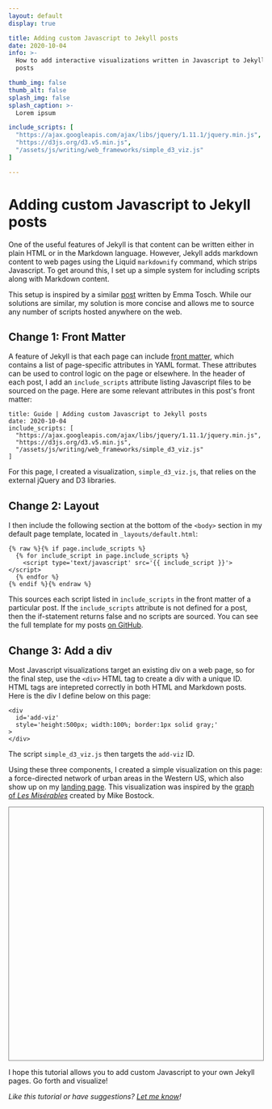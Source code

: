 ```yaml
---
layout: default
display: true

title: Adding custom Javascript to Jekyll posts
date: 2020-10-04
info: >-
  How to add interactive visualizations written in Javascript to Jekyll blog 
  posts

thumb_img: false
thumb_alt: false
splash_img: false
splash_caption: >-
  Lorem ipsum

include_scripts: [
  "https://ajax.googleapis.com/ajax/libs/jquery/1.11.1/jquery.min.js",
  "https://d3js.org/d3.v5.min.js",
  "/assets/js/writing/web_frameworks/simple_d3_viz.js"
]

---
```



# Adding custom Javascript to Jekyll posts

One of the useful features of Jekyll is that content can be written either in
plain HTML or in the Markdown language. However, Jekyll adds markdown content
to web pages using the Liquid `markdownify` command, which strips Javascript. 
To get around this, I set up a simple system for including scripts along with 
Markdown content.

This setup is inspired by a similar 
[post](http://blog.emmatosch.com/2016/03/09/using-custom-javascript-in-jekyll-blogs.html) 
written by Emma Tosch. While our solutions are similar, my solution is more 
concise and allows me to source any number of scripts hosted anywhere on the web.

## Change 1: Front Matter

A feature of Jekyll is that each page can include [front 
matter](https://jekyllrb.com/docs/front-matter/), which contains a list of 
page-specific attributes in YAML format. These attributes can be used to control 
logic on the page or elsewhere. In the header of each post, I add an 
`include_scripts` attribute listing Javascript files to be sourced on the page. 
Here are some relevant attributes in this post's front matter:

```
title: Guide | Adding custom Javascript to Jekyll posts
date: 2020-10-04
include_scripts: [
  "https://ajax.googleapis.com/ajax/libs/jquery/1.11.1/jquery.min.js",
  "https://d3js.org/d3.v5.min.js",
  "/assets/js/writing/web_frameworks/simple_d3_viz.js"
]
```

For this page, I created a visualization, `simple_d3_viz.js`, that relies on 
the external jQuery and D3 libraries.

## Change 2: Layout

I then include the following section at the bottom of the `<body>` section in my
default page template, located in `_layouts/default.html`:

```
{% raw %}{% if page.include_scripts %}
  {% for include_script in page.include_scripts %}
    <script type='text/javascript' src='{{ include_script }}'></script>
  {% endfor %}
{% endif %}{% endraw %}
```

This sources each script listed in `include_scripts` in the front matter of a 
particular post. If the `include_scripts` attribute is not defined for a post, 
then the if-statement returns false and no scripts are sourced. You can see the
full template for my posts [on 
GitHub](https://github.com/njhenry/nat_website/blob/public/_layouts/default.html).

## Change 3: Add a div

Most Javascript visualizations target an existing div on a web page, so for the 
final step, use the `<div>` HTML tag to create a div with a unique ID. HTML tags
are intepreted correctly in both HTML and Markdown posts. Here is the div I
define below on this page:

```
<div 
  id='add-viz'
  style='height:500px; width:100%; border:1px solid gray;'
>
</div>
```

The script `simple_d3_viz.js` then targets the `add-viz` ID.

Using these three components, I created a simple visualization on this page: a
force-directed network of urban areas in the Western US, which also show up on 
my [landing page](/index.html). This visualization was inspired by the [graph of
_Les Misérables_](https://observablehq.com/@d3/force-directed-graph) created by 
Mike Bostock.

<div 
  id='add-viz'
  style='height:500px; width:100%; border:1px solid gray;'
>
</div>

I hope this tutorial allows you to add custom Javascript to your own Jekyll 
pages. Go forth and visualize!

*Like this tutorial or have suggestions? [Let me know](/contact.html)!*
